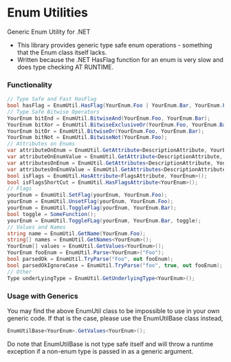 # Enum Utilities
Generic Enum Utility for .NET

- This library provides generic type safe enum operations - something that the Enum class itself lacks.
- Written because the .NET HasFlag function for an enum is very slow and does type checking AT RUNTIME.

### Functionality
```csharp
// Type Safe and Fast HasFlag
bool hasFlag = EnumUtil.HasFlag(YourEnum.Foo | YourEnum.Bar, YourEnum.Foo);
// Type Safe Bitwise Operators
YourEnum bitEnd = EnumUtil.BitwiseAnd(YourEnum.Foo, YourEnum.Bar);
YourEnum bitXor = EnumUtil.BitwiseExclusiveOr(YourEnum.Foo, YourEnum.Bar);
YourEnum bitOr = EnumUtil.BitwiseOr(YourEnum.Foo, YourEnum.Bar);
YourEnum bitNot = EnumUtil.BitwiseNot(YourEnum.Foo);
// Attributes on Enums
var attributeOnEnum = EnumUtil.GetAttribute<DescriptionAttribute, YourEnum>();
var attributeOnEnumValue = EnumUtil.GetAttribute<DescriptionAttribute, YourEnum>(YourEnum.Foo);
var attributesOnEnum = EnumUtil.GetAttributes<DescriptionAttribute, YourEnum>();
var attributesOnEnumValue = EnumUtil.GetAttributes<DescriptionAttribute, YourEnum>(YourEnum.Foo);
bool isFlags = EnumUtil.HasAttribute<FlagsAttribute, YourEnum>();
bool isFlagsShortCut = EnumUtil.HasFlagsAttribute<YourEnum>();
// Flags
yourEnum = EnumUtil.SetFlag(yourEnum, YourEnum.Foo);
yourEnum = EnumUtil.UnsetFlag(yourEnum, YourEnum.Foo);
yourEnum = EnumUtil.ToggleFlag(yourEnum, YourEnum.Bar);
bool toggle = SomeFunction();
yourEnum = EnumUtil.ToggleFLag(yourEnum, YourEnum.Bar, toggle);
// Values and Names
string name = EnumUtil.GetName(YourEnum.Foo);
string[] names = EnumUtil.GetNames<YourEnum>();
YourEnum[] values = EnumUtil.GetValues<YourEnum>();
YourEnum fooEnum = EnumUtil.Parse<YourEnum>("Foo");
bool parsedOk = EnumUtil.TryParse("Foo", out fooEnum);
bool parsedOkIgnoreCase = EnumUtil.TryParse("foo", true, out fooEnum);
// Other
Type underLyingType = EnumUtil.GetUnderlyingType<YourEnum>();
```
### Usage with Generics
You may find the above EnumUtil class to be impossible to use in your own generic code.
If that is the case, please use the EnumUtilBase class instead,
```csharp
EnumUtilBase<YourEnum>.GetValues<YourEnum>();
```
Do note that EnumUtilBase is not type safe itself and will throw a runtime exception if a non-enum type is passed in as a generic argument.
